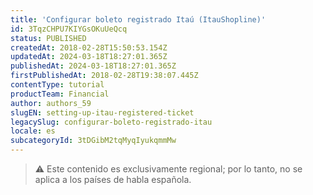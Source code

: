 ```yaml
---
title: 'Configurar boleto registrado Itaú (ItauShopline)'
id: 3TqzCHPU7KIYGsOKuUeQcq
status: PUBLISHED
createdAt: 2018-02-28T15:50:53.154Z
updatedAt: 2024-03-18T18:27:01.365Z
publishedAt: 2024-03-18T18:27:01.365Z
firstPublishedAt: 2018-02-28T19:38:07.445Z
contentType: tutorial
productTeam: Financial
author: authors_59
slugEN: setting-up-itau-registered-ticket
legacySlug: configurar-boleto-registrado-itau
locale: es
subcategoryId: 3tDGibM2tqMyqIyukqmmMw
---
```


> ⚠️ Este contenido es exclusivamente regional; por lo tanto, no se aplica a los países de habla española.
